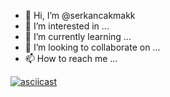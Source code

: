 - 👋 Hi, I’m @serkancakmakk
- 👀 I’m interested in ...
- 🌱 I’m currently learning ...
- 💞️ I’m looking to collaborate on ...
- 📫 How to reach me ...

<!---
serkancakmakk/serkancakmakk is a ✨ special ✨ repository because its `README.md` (this file) appears on your GitHub profile.
You can click the Preview link to take a look at your changes.
--->
[![asciicast](https://asciinema.org/a/113463.png)](https://asciinema.org/a/113463)
